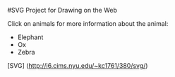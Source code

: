 #SVG Project for Drawing on the Web

Click on animals for more information about the animal:

- Elephant
- Ox
- Zebra

[SVG] (http://i6.cims.nyu.edu/~kc1761/380/svg/)
